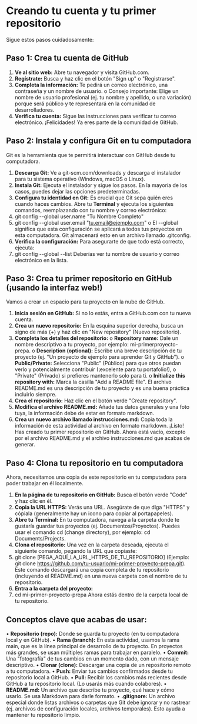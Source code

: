 # Creando tu cuenta y tu primer repositorio 
Sigue estos pasos cuidadosamente:
## **Paso 1: Crea tu cuenta de GitHub**
1. **Ve al sitio web:** Abre tu navegador y visita GitHub.com.
2. **Regístrate:** Busca y haz clic en el botón "Sign up" o "Registrarse".
3. **Completa la información:** Te pedirá un correo electrónico, una contraseña y un nombre de usuario.
o Consejo importante: Elige un nombre de usuario profesional (ej. tu nombre y apellido, o
una variación) porque será público y te representará en la comunidad de desarrolladores.
4. **Verifica tu cuenta:** Sigue las instrucciones para verificar tu correo electrónico.
¡Felicidades! Ya eres parte de la comunidad de GitHub.
## Paso 2: Instala y configura Git en tu computadora
Git es la herramienta que te permitirá interactuar con GitHub desde tu computadora.
1. **Descarga Git:** Ve a git-scm.com/downloads y descarga el instalador para tu sistema operativo
(Windows, macOS o Linux).
2. **Instala Git:** Ejecuta el instalador y sigue los pasos. En la mayoría de los casos, puedes dejar las
opciones predeterminadas.
3. **Configura tu identidad en Git:** Es crucial que Git sepa quién eres cuando haces cambios. Abre tu
**Terminal** y ejecuta los siguientes comandos, reemplazando con tu nombre y correo electrónico:
4. git config --global user.name "Tu Nombre Completo"
5. git config --global user.email "tu.email@ejemplo.com"
o El --global significa que esta configuración se aplicará a todos tus proyectos en esta
computadora. Git almacenará esto en un archivo llamado .gitconfig.
6. **Verifica la configuración:** Para asegurarte de que todo está correcto, ejecuta:
7. git config --global --list
Deberías ver tu nombre de usuario y correo electrónico en la lista.
## Paso 3: Crea tu primer repositorio en GitHub (¡usando la interfaz web!)
Vamos a crear un espacio para tu proyecto en la nube de GitHub.
1. **Inicia sesión en GitHub:** Si no lo estás, entra a GitHub.com con tu nueva cuenta.
2. **Crea un nuevo repositorio:** En la esquina superior derecha, busca un signo de más (+) y haz clic en
"New repository" (Nuevo repositorio).
3. **Completa los detalles del repositorio:**
   o **Repository name:** Dale un nombre descriptivo a tu proyecto, por ejemplo: mi-primerproyecto-prepa.
   o **Description (optional):** Escribe una breve descripción de tu proyecto (ej. "Un proyecto de
   ejemplo para aprender Git y GitHub").
   o **Public/Private:** Selecciona "Public" (Público) para que otros puedan verlo y
   potencialmente contribuir (¡excelente para tu portafolio!), o "Private" (Privado) si prefieres
   mantenerlo solo para ti.
   o **Initialize this repository with:** Marca la casilla "Add a README file". El archivo
   README.md es una descripción de tu proyecto y es una buena práctica incluirlo siempre.
4. **Crea el repositorio:** Haz clic en el botón verde "Create repository".
5. **Modifica el archivo README.md:** Añade tus datos generales y una foto tuya, la información debe
de estar en formato markdown.
6. **Crea un nuevo archivo llamado instrucciones.md:** Copia toda la información de esta actividad al
archivo en formato markdown.
¡Listo! Has creado tu primer repositorio en GitHub. Ahora está vacío, excepto por el archivo README.md y
el archivo instrucciones.md que acabas de generar.
## Paso 4: Clona tu repositorio en tu computadora
Ahora, necesitamos una copia de este repositorio en tu computadora para poder trabajar en él localmente.
1. **En la página de tu repositorio en GitHub:** Busca el botón verde "Code" y haz clic en él.
2. **Copia la URL HTTPS:** Verás una URL. Asegúrate de que diga "HTTPS" y cópiala (generalmente
hay un icono para copiar al portapapeles).
3. **Abre tu Terminal:** En tu computadora, navega a la carpeta donde te gustaría guardar tus proyectos
(ej. Documentos/Proyectos). Puedes usar el comando cd (change directory), por ejemplo: cd
Documents/Projects.
4. **Clona el repositorio:** Una vez en la carpeta deseada, ejecuta el siguiente comando, pegando la URL
que copiaste:
5. git clone [PEGA_AQUÍ_LA_URL_HTTPS_DE_TU_REPOSITORIO]
(Ejemplo: git clone https://github.com/tu-usuario/mi-primer-proyecto-prepa.git). Este comando
descargará una copia completa de tu repositorio (incluyendo el README.md) en una nueva carpeta
con el nombre de tu repositorio.
6. **Entra a la carpeta del proyecto:**
7. cd mi-primer-proyecto-prepa
Ahora estás dentro de la carpeta local de tu repositorio.
## Conceptos clave que acabas de usar:
• **Repositorio (repo):** Donde se guarda tu proyecto (en tu computadora local y en GitHub).
• **Rama (branch):** En esta actividad, usamos la rama main, que es la línea principal de desarrollo de tu
proyecto. En proyectos más grandes, se usan múltiples ramas para trabajar en paralelo.
• **Commit:** Una "fotografía" de tus cambios en un momento dado, con un mensaje descriptivo.
• **Clonar (clone):** Descargar una copia de un repositorio remoto a tu computadora.
• **Push:** Enviar tus cambios confirmados desde tu repositorio local a GitHub.
• **Pull:** Recibir los cambios más recientes desde GitHub a tu repositorio local. (Lo usarás más cuando
colabores).
• **README.md:** Un archivo que describe tu proyecto, qué hace y cómo usarlo. Se usa Markdown
para darle formato.
• **.gitignore:** Un archivo especial donde listas archivos o carpetas que Git debe ignorar y no rastrear
(ej. archivos de configuración locales, archivos temporales). Esto ayuda a mantener tu repositorio
limpio.
